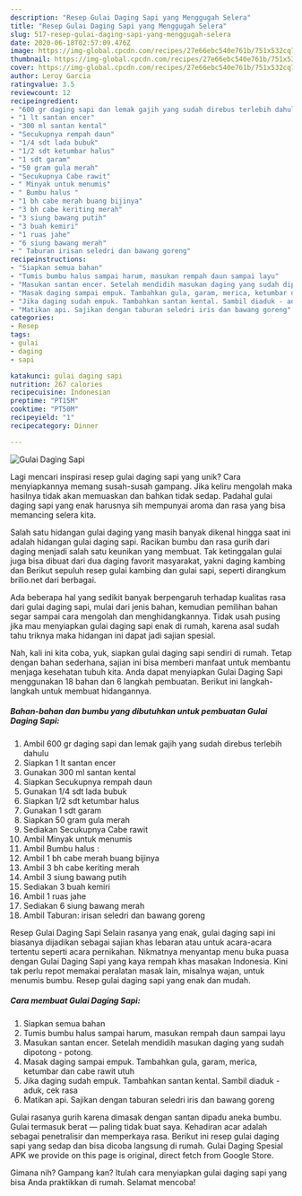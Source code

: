 ```yaml
---
description: "Resep Gulai Daging Sapi yang Menggugah Selera"
title: "Resep Gulai Daging Sapi yang Menggugah Selera"
slug: 517-resep-gulai-daging-sapi-yang-menggugah-selera
date: 2020-06-18T02:57:09.476Z
image: https://img-global.cpcdn.com/recipes/27e66ebc540e761b/751x532cq70/gulai-daging-sapi-foto-resep-utama.jpg
thumbnail: https://img-global.cpcdn.com/recipes/27e66ebc540e761b/751x532cq70/gulai-daging-sapi-foto-resep-utama.jpg
cover: https://img-global.cpcdn.com/recipes/27e66ebc540e761b/751x532cq70/gulai-daging-sapi-foto-resep-utama.jpg
author: Leroy Garcia
ratingvalue: 3.5
reviewcount: 12
recipeingredient:
- "600 gr daging sapi dan lemak gajih yang sudah direbus terlebih dahulu"
- "1 lt santan encer"
- "300 ml santan kental"
- "Secukupnya rempah daun"
- "1/4 sdt lada bubuk"
- "1/2 sdt ketumbar halus"
- "1 sdt garam"
- "50 gram gula merah"
- "Secukupnya Cabe rawit"
- " Minyak untuk menumis"
- " Bumbu halus "
- "1 bh cabe merah buang bijinya"
- "3 bh cabe keriting merah"
- "3 siung bawang putih"
- "3 buah kemiri"
- "1 ruas jahe"
- "6 siung bawang merah"
- " Taburan irisan seledri dan bawang goreng"
recipeinstructions:
- "Siapkan semua bahan"
- "Tumis bumbu halus sampai harum, masukan rempah daun sampai layu"
- "Masukan santan encer. Setelah mendidih masukan daging yang sudah dipotong - potong."
- "Masak daging sampai empuk. Tambahkan gula, garam, merica, ketumbar dan cabe rawit utuh"
- "Jika daging sudah empuk. Tambahkan santan kental. Sambil diaduk - aduk, cek rasa"
- "Matikan api. Sajikan dengan taburan seledri iris dan bawang goreng"
categories:
- Resep
tags:
- gulai
- daging
- sapi

katakunci: gulai daging sapi 
nutrition: 267 calories
recipecuisine: Indonesian
preptime: "PT15M"
cooktime: "PT50M"
recipeyield: "1"
recipecategory: Dinner

---
```



![Gulai Daging Sapi](https://img-global.cpcdn.com/recipes/27e66ebc540e761b/751x532cq70/gulai-daging-sapi-foto-resep-utama.jpg)

Lagi mencari inspirasi resep gulai daging sapi yang unik? Cara menyiapkannya memang susah-susah gampang. Jika keliru mengolah maka hasilnya tidak akan memuaskan dan bahkan tidak sedap. Padahal gulai daging sapi yang enak harusnya sih mempunyai aroma dan rasa yang bisa memancing selera kita.

Salah satu hidangan gulai daging yang masih banyak dikenal hingga saat ini adalah hidangan gulai daging sapi. Racikan bumbu dan rasa gurih dari daging menjadi salah satu keunikan yang membuat. Tak ketinggalan gulai juga bisa dibuat dari dua daging favorit masyarakat, yakni daging kambing dan Berikut sepuluh resep gulai kambing dan gulai sapi, seperti dirangkum brilio.net dari berbagai.

Ada beberapa hal yang sedikit banyak berpengaruh terhadap kualitas rasa dari gulai daging sapi, mulai dari jenis bahan, kemudian pemilihan bahan segar sampai cara mengolah dan menghidangkannya. Tidak usah pusing jika mau menyiapkan gulai daging sapi enak di rumah, karena asal sudah tahu triknya maka hidangan ini dapat jadi sajian spesial.


Nah, kali ini kita coba, yuk, siapkan gulai daging sapi sendiri di rumah. Tetap dengan bahan sederhana, sajian ini bisa memberi manfaat untuk membantu menjaga kesehatan tubuh kita. Anda dapat menyiapkan Gulai Daging Sapi menggunakan 18 bahan dan 6 langkah pembuatan. Berikut ini langkah-langkah untuk membuat hidangannya.

<!--inarticleads1-->

##### Bahan-bahan dan bumbu yang dibutuhkan untuk pembuatan Gulai Daging Sapi:

1. Ambil 600 gr daging sapi dan lemak gajih yang sudah direbus terlebih dahulu
1. Siapkan 1 lt santan encer
1. Gunakan 300 ml santan kental
1. Siapkan Secukupnya rempah daun
1. Gunakan 1/4 sdt lada bubuk
1. Siapkan 1/2 sdt ketumbar halus
1. Gunakan 1 sdt garam
1. Siapkan 50 gram gula merah
1. Sediakan Secukupnya Cabe rawit
1. Ambil  Minyak untuk menumis
1. Ambil  Bumbu halus :
1. Ambil 1 bh cabe merah buang bijinya
1. Ambil 3 bh cabe keriting merah
1. Ambil 3 siung bawang putih
1. Sediakan 3 buah kemiri
1. Ambil 1 ruas jahe
1. Sediakan 6 siung bawang merah
1. Ambil  Taburan: irisan seledri dan bawang goreng


Resep Gulai Daging Sapi Selain rasanya yang enak, gulai daging sapi ini biasanya dijadikan sebagai sajian khas lebaran atau untuk acara-acara tertentu seperti acara pernikahan. Nikmatnya menyantap menu buka puasa dengan Gulai Daging Sapi yang kaya rempah khas masakan Indonesia. Kini tak perlu repot memakai peralatan masak lain, misalnya wajan, untuk menumis bumbu. Resep gulai daging sapi yang enak dan mudah. 

<!--inarticleads2-->

##### Cara membuat Gulai Daging Sapi:

1. Siapkan semua bahan
1. Tumis bumbu halus sampai harum, masukan rempah daun sampai layu
1. Masukan santan encer. Setelah mendidih masukan daging yang sudah dipotong - potong.
1. Masak daging sampai empuk. Tambahkan gula, garam, merica, ketumbar dan cabe rawit utuh
1. Jika daging sudah empuk. Tambahkan santan kental. Sambil diaduk - aduk, cek rasa
1. Matikan api. Sajikan dengan taburan seledri iris dan bawang goreng


Gulai rasanya gurih karena dimasak dengan santan dipadu aneka bumbu. Gulai termasuk berat — paling tidak buat saya. Kehadiran acar adalah sebagai penetralisir dan memperkaya rasa. Berikut ini resep gulai daging sapi yang sedap dan bisa dicoba langsung di rumah. Gulai Daging Spesial APK we provide on this page is original, direct fetch from Google Store. 

Gimana nih? Gampang kan? Itulah cara menyiapkan gulai daging sapi yang bisa Anda praktikkan di rumah. Selamat mencoba!
